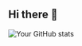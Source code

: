 ## Hi there 👋

![Your GitHub stats](https://github-readme-stats-4e3u2db4i-moses-projects-187d8ada.vercel.app/api/top-langs?show_icons=true&username=myang1220&theme=radical&cache_bust=1)

<!--
**myang1220/myang1220** is a ✨ _special_ ✨ repository because its `README.md` (this file) appears on your GitHub profile.

Here are some ideas to get you started:

- 🔭 I’m currently working on ...
- 🌱 I’m currently learning ...
- 👯 I’m looking to collaborate on ...
- 🤔 I’m looking for help with ...
- 💬 Ask me about ...
- 📫 How to reach me: ...
- 😄 Pronouns: ...
- ⚡ Fun fact: ...
-->
